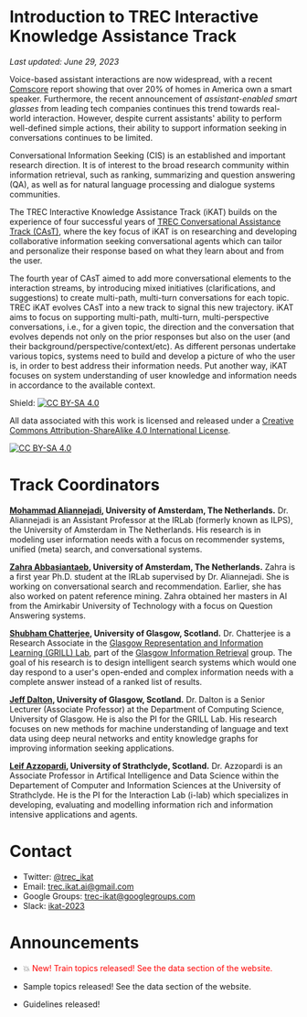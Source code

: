 # **Introduction to TREC Interactive Knowledge Assistance Track**

*Last updated: June 29, 2023*

Voice-based assistant interactions are now widespread, with a recent [Comscore](https://www.comscore.com/Insights/Blog/Smart-Speaker-Penetration-Hits-20-Percent-of-US-Wi-Fi-Households) report showing that over 20% of homes in America own a smart speaker. Furthermore, the recent announcement of *assistant-enabled smart glasses* from leading tech companies continues this trend towards real-world interaction. However, despite current assistants' ability to perform well-defined simple actions, their ability to support information seeking in conversations continues to be limited.

Conversational Information Seeking (CIS) is an established and important research direction. It is of interest to the broad research community within information retrieval, such as ranking, summarizing and question answering (QA), as well as for natural language processing and dialogue systems communities.

The TREC Interactive Knowledge Assistance Track (iKAT) builds on the experience of four successful years of [TREC Conversational Assistance Track (CAsT)](https://www.treccast.ai/), where the key focus of iKAT is on researching and developing collaborative information seeking conversational agents which can tailor and personalize their response based on what they learn about and from the user.

The fourth year of CAsT aimed to add more conversational elements to the interaction streams, by introducing mixed initiatives (clarifications, and suggestions) to create multi-path, multi-turn conversations for each topic. TREC iKAT evolves CAsT into a new track to signal this new trajectory. iKAT aims to focus on supporting multi-path, multi-turn, multi-perspective conversations, i.e., for a given topic, the direction and the conversation that evolves depends not only on the prior responses but also on the user (and their background/perspective/context/etc). As different personas undertake various topics, systems need to build and develop a picture of who the user is, in order to best address their information needs. Put another way, iKAT focuses on system understanding of user knowledge and information needs in accordance to the available context.

Shield: [![CC BY-SA 4.0][cc-by-sa-shield]][cc-by-sa]

All data associated with this work is licensed and released under a
[Creative Commons Attribution-ShareAlike 4.0 International License][cc-by-sa].

[![CC BY-SA 4.0][cc-by-sa-image]][cc-by-sa]

[cc-by-sa]: http://creativecommons.org/licenses/by-sa/4.0/
[cc-by-sa-image]: https://licensebuttons.net/l/by-sa/4.0/88x31.png
[cc-by-sa-shield]: https://img.shields.io/badge/License-CC%20BY--SA%204.0-lightgrey.svg

# **Track Coordinators**

**[Mohammad Aliannejadi](https://aliannejadi.com/), University of Amsterdam, The Netherlands.** Dr. Aliannejadi is an Assistant Professor at the IRLab (formerly known as ILPS), the University of Amsterdam in The Netherlands. His research is in modeling user information needs with a focus on recommender systems, unified (meta) search, and conversational systems. 

**[Zahra Abbasiantaeb](https://zahraabbasiantaeb.github.io/), University of Amsterdam, The Netherlands.** Zahra is a first year Ph.D. student at the IRLab supervised by Dr. Aliannejadi. She is working on conversational search and recommendation. Earlier, she has also worked on patent reference mining. Zahra obtained her masters in AI from the Amirkabir University of Technology with a focus on Question Answering systems.


**[Shubham Chatterjee](https://www.dcs.gla.ac.uk/~shubham/), University of Glasgow, Scotland.** Dr. Chatterjee is a Research Associate in the [Glasgow Representation and Information Learning (GRILL) Lab](https://grilllab.ai/), part of the [Glasgow Information Retrieval](https://www.gla.ac.uk/schools/computing/research/researchsections/ida-section/informationretrieval/) group. The goal of his research is to design intelligent search systems which would one day respond to a user's open-ended and complex information needs with a complete answer instead of a ranked list of results.

**[Jeff Dalton](https://www.dcs.gla.ac.uk/~jeff/), University of Glasgow, Scotland.** Dr. Dalton is a Senior Lecturer (Associate Professor) at the Department of Computing Science, University of Glasgow. He is also the PI for the GRILL Lab. His research focuses on new methods for machine understanding of language and text data using deep neural networks and entity knowledge graphs for improving information seeking applications.

**[Leif Azzopardi](https://www.strath.ac.uk/staff/azzopardileifdr/), University of Strathclyde, Scotland.** Dr. Azzopardi is an Associate Professor in Artifical Intelligence and Data Science within the Departement of Computer and Information Sciences at the University of Strathclyde. He is the PI for the Interaction Lab (i-lab) which specializes in developing, evaluating and modelling information rich and information intensive applications and agents.


# **Contact** 
- Twitter: [@trec_ikat](https://twitter.com/home)
- Email: trec.ikat.ai@gmail.com
- Google Groups: [trec-ikat@googlegroups.com](https://groups.google.com/u/3/g/trec-ikat)
- Slack: [ikat-2023](https://app.slack.com/client/TEAQCDVSA/C04QPBXNL01)

# **Announcements**

- :boom: <span style="color:red">New! Train topics released! See the data section of the website.</span> 

- Sample topics released! See the data section of the website. 

- Guidelines released!
